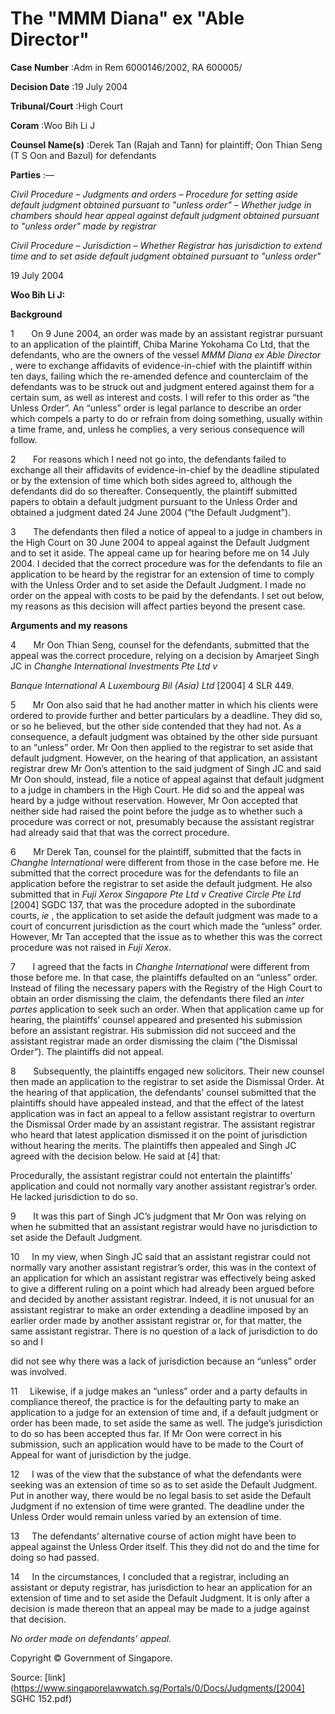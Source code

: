 # The "MMM Diana" ex "Able Director" 



**Case Number** :Adm in Rem 6000146/2002, RA 600005/ 

**Decision Date** :19 July 2004 

**Tribunal/Court** :High Court 

**Coram** :Woo Bih Li J 

**Counsel Name(s)** :Derek Tan (Rajah and Tann) for plaintiff; Oon Thian Seng (T S Oon and Bazul) for defendants 

**Parties** :— 

_Civil Procedure_ – _Judgments and orders_ – _Procedure for setting aside default judgment obtained pursuant to "unless order"_ – _Whether judge in chambers should hear appeal against default judgment obtained pursuant to "unless order" made by registrar_ 

_Civil Procedure_ – _Jurisdiction_ – _Whether Registrar has jurisdiction to extend time and to set aside default judgment obtained pursuant to "unless order"_ 

19 July 2004 

**Woo Bih Li J:** 

**Background** 

1       On 9 June 2004, an order was made by an assistant registrar pursuant to an application of the plaintiff, Chiba Marine Yokohama Co Ltd, that the defendants, who are the owners of the vessel _MMM Diana ex Able Director_ , were to exchange affidavits of evidence-in-chief with the plaintiff within ten days, failing which the re-amended defence and counterclaim of the defendants was to be struck out and judgment entered against them for a certain sum, as well as interest and costs. I will refer to this order as “the Unless Order”. An “unless” order is legal parlance to describe an order which compels a party to do or refrain from doing something, usually within a time frame, and, unless he complies, a very serious consequence will follow. 

2       For reasons which I need not go into, the defendants failed to exchange all their affidavits of evidence-in-chief by the deadline stipulated or by the extension of time which both sides agreed to, although the defendants did do so thereafter. Consequently, the plaintiff submitted papers to obtain a default judgment pursuant to the Unless Order and obtained a judgment dated 24 June 2004 (“the Default Judgment”). 

3       The defendants then filed a notice of appeal to a judge in chambers in the High Court on 30 June 2004 to appeal against the Default Judgment and to set it aside. The appeal came up for hearing before me on 14 July 2004. I decided that the correct procedure was for the defendants to file an application to be heard by the registrar for an extension of time to comply with the Unless Order and to set aside the Default Judgment. I made no order on the appeal with costs to be paid by the defendants. I set out below, my reasons as this decision will affect parties beyond the present case. 

**Arguments and my reasons** 

4       Mr Oon Thian Seng, counsel for the defendants, submitted that the appeal was the correct procedure, relying on a decision by Amarjeet Singh JC in _Changhe International Investments Pte Ltd v_ 


_Banque International A Luxembourg Bil (Asia) Ltd_ <span class="citation">[2004] 4 SLR 449</span>. 

5       Mr Oon also said that he had another matter in which his clients were ordered to provide further and better particulars by a deadline. They did so, or so he believed, but the other side contended that they had not. As a consequence, a default judgment was obtained by the other side pursuant to an “unless” order. Mr Oon then applied to the registrar to set aside that default judgment. However, on the hearing of that application, an assistant registrar drew Mr Oon’s attention to the said judgment of Singh JC and said Mr Oon should, instead, file a notice of appeal against that default judgment to a judge in chambers in the High Court. He did so and the appeal was heard by a judge without reservation. However, Mr Oon accepted that neither side had raised the point before the judge as to whether such a procedure was correct or not, presumably because the assistant registrar had already said that that was the correct procedure. 

6       Mr Derek Tan, counsel for the plaintiff, submitted that the facts in _Changhe International_ were different from those in the case before me. He submitted that the correct procedure was for the defendants to file an application before the registrar to set aside the default judgment. He also submitted that in _Fuji Xerox Singapore Pte Ltd v Creative Circle Pte Ltd_ <span class="citation">[2004] SGDC 137</span>, that was the procedure adopted in the subordinate courts, _ie_ , the application to set aside the default judgment was made to a court of concurrent jurisdiction as the court which made the “unless” order. However, Mr Tan accepted that the issue as to whether this was the correct procedure was not raised in _Fuji Xerox_. 

7       I agreed that the facts in _Changhe International_ were different from those before me. In that case, the plaintiffs defaulted on an “unless” order. Instead of filing the necessary papers with the Registry of the High Court to obtain an order dismissing the claim, the defendants there filed an _inter partes_ application to seek such an order. When that application came up for hearing, the plaintiffs’ counsel appeared and presented his submission before an assistant registrar. His submission did not succeed and the assistant registrar made an order dismissing the claim (“the Dismissal Order”). The plaintiffs did not appeal. 

8       Subsequently, the plaintiffs engaged new solicitors. Their new counsel then made an application to the registrar to set aside the Dismissal Order. At the hearing of that application, the defendants’ counsel submitted that the plaintiffs should have appealed instead, and that the effect of the latest application was in fact an appeal to a fellow assistant registrar to overturn the Dismissal Order made by an assistant registrar. The assistant registrar who heard that latest application dismissed it on the point of jurisdiction without hearing the merits. The plaintiffs then appealed and Singh JC agreed with the decision below. He said at [4] that: 

 Procedurally, the assistant registrar could not entertain the plaintiffs’ application and could not normally vary another assistant registrar’s order. He lacked jurisdiction to do so. 

9       It was this part of Singh JC’s judgment that Mr Oon was relying on when he submitted that an assistant registrar would have no jurisdiction to set aside the Default Judgment. 

10     In my view, when Singh JC said that an assistant registrar could not normally vary another assistant registrar’s order, this was in the context of an application for which an assistant registrar was effectively being asked to give a different ruling on a point which had already been argued before and decided by another assistant registrar. Indeed, it is not unusual for an assistant registrar to make an order extending a deadline imposed by an earlier order made by another assistant registrar or, for that matter, the same assistant registrar. There is no question of a lack of jurisdiction to do so and I 


did not see why there was a lack of jurisdiction because an “unless” order was involved. 

11     Likewise, if a judge makes an “unless” order and a party defaults in compliance thereof, the practice is for the defaulting party to make an application to a judge for an extension of time and, if a default judgment or order has been made, to set aside the same as well. The judge’s jurisdiction to do so has been accepted thus far. If Mr Oon were correct in his submission, such an application would have to be made to the Court of Appeal for want of jurisdiction by the judge. 

12     I was of the view that the substance of what the defendants were seeking was an extension of time so as to set aside the Default Judgment. Put in another way, there would be no legal basis to set aside the Default Judgment if no extension of time were granted. The deadline under the Unless Order would remain unless varied by an extension of time. 

13     The defendants’ alternative course of action might have been to appeal against the Unless Order itself. This they did not do and the time for doing so had passed. 

14     In the circumstances, I concluded that a registrar, including an assistant or deputy registrar, has jurisdiction to hear an application for an extension of time and to set aside the Default Judgment. It is only after a decision is made thereon that an appeal may be made to a judge against that decision. 

_No order made on defendants’ appeal._ 

 Copyright © Government of Singapore. 


Source: [link](https://www.singaporelawwatch.sg/Portals/0/Docs/Judgments/[2004] SGHC 152.pdf)
